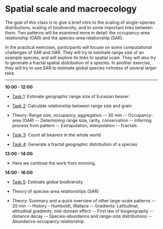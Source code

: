 # Spatial scale and macroecology

The goal of this class is to give a brief intro to the scaling of single-species distributions, scaling of biodiversity, and to some important links between them. Two patterns will be examined more in detail: the occupancy-area relationship (OAR) and the species-area relationship (SAR). 

In the practical exercises, participants will focuse on some computational challenges of SAR and OAR. They will try to estimate range size of an example species, and will explore its links to spatial scale. They will also try to generate a fractal spatial distribution of a species. In another exercise, they will try to use SAR to estimate global species richness of several larger taxa.

------------------------------

**10:00 - 12:00**

- [Task 1](https://rawgit.com/petrkeil/Teaching_Halle_2018/master/tasks/Task_1_Estimate_range_size.html): Estimate geographic range size of Eurasian beaver

- [Task 2](https://rawgit.com/petrkeil/Teaching_Halle_2018/master/tasks/Task_2_Range_size_vs_grain.html): Calculate relationship between range size and grain

- Theory: Range size, occupancy, aggregation -- 30 min
-- Occupancy-area (OAR)
-- Determining range size, rarity, conservation
-- Inferring process from pattern
-- Extrapolation, interpolation
-- Fractals

- [Task 3](https://rawgit.com/petrkeil/Teaching_Halle_2018/master/tasks/Task_3_Number_of_beavers.html): Count all beavers in the whole world

- [Task 4](https://rawgit.com/petrkeil/Teaching_Halle_2018/master/tasks/Task_4_Fractals.html): Generate a fractal geographic distribution of a species

**13:00 - 14:00**

- Here we continue the work from morning.

**14:00 - 16:00**

- [Task 5](https://rawgit.com/petrkeil/Teaching_Halle_2018/master/tasks/Task_5_How_many_species_on_Earth.html): Estimate global biodiversity

- Theory of species-area relationships (SAR)


- Theory: Summary and a quick overview of other large-scale patterns -- 20 min
-- History - Humboldt, Wallace
-- Gradients: Latitudinal, altitudinal gradients, mid-domain effect
-- First law of biogeography -- distance decay
-- Species-abundance and range-size distributions
-- Abundance-occupancy relationship
